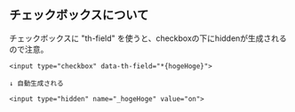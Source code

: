 ## チェックボックスについて

チェックボックスに "th-field" を使うと、checkboxの下にhiddenが生成されるので注意。

```
<input type="checkbox" data-th-field="*{hogeHoge}">

↓ 自動生成される

<input type="hidden" name="_hogeHoge" value="on">
```
